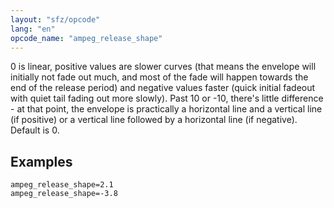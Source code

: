 ```yaml
---
layout: "sfz/opcode"
lang: "en"
opcode_name: "ampeg_release_shape"
---
```

0 is linear, positive values are slower curves (that means the envelope will
initially not fade out much, and most of the fade will happen towards the end of
the release period) and negative values faster (quick initial fadeout with quiet
tail fading out more slowly). Past 10 or -10, there's little difference - at
that point, the envelope is practically a horizontal line and a vertical line
(if positive) or a vertical line followed by a horizontal line (if negative).
Default is 0.

## Examples

```
ampeg_release_shape=2.1
ampeg_release_shape=-3.8
```

